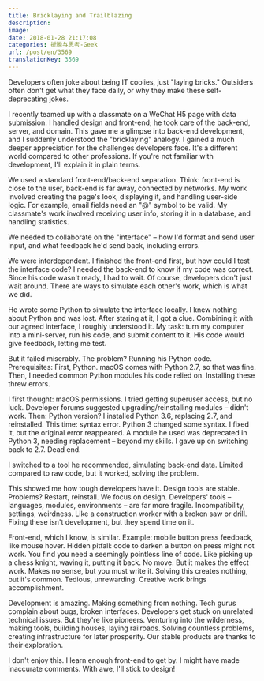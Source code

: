 ```yaml
---
title: Bricklaying and Trailblazing
description:
image:
date: 2018-01-28 21:17:08
categories: 折腾与思考-Geek
url: /post/en/3569
translationKey: 3569
---
```


Developers often joke about being IT coolies, just "laying bricks." Outsiders often don't get what they face daily, or why they make these self-deprecating jokes.

I recently teamed up with a classmate on a WeChat H5 page with data submission. I handled design and front-end; he took care of the back-end, server, and domain. This gave me a glimpse into back-end development, and I suddenly understood the "bricklaying" analogy. I gained a much deeper appreciation for the challenges developers face. It's a different world compared to other professions. If you're not familiar with development, I'll explain it in plain terms.

We used a standard front-end/back-end separation. Think: front-end is close to the user, back-end is far away, connected by networks. My work involved creating the page's look, displaying it, and handling user-side logic. For example, email fields need an "@" symbol to be valid. My classmate's work involved receiving user info, storing it in a database, and handling statistics.

We needed to collaborate on the "interface" – how I'd format and send user input, and what feedback he'd send back, including errors.

We were interdependent. I finished the front-end first, but how could I test the interface code? I needed the back-end to know if my code was correct. Since his code wasn't ready, I had to wait. Of course, developers don't just wait around. There are ways to simulate each other's work, which is what we did.

He wrote some Python to simulate the interface locally. I knew nothing about Python and was lost. After staring at it, I got a clue. Combining it with our agreed interface, I roughly understood it. My task: turn my computer into a mini-server, run his code, and submit content to it. His code would give feedback, letting me test.

But it failed miserably. The problem? Running his Python code. Prerequisites: First, Python. macOS comes with Python 2.7, so that was fine. Then, I needed common Python modules his code relied on. Installing these threw errors.

I first thought: macOS permissions. I tried getting superuser access, but no luck. Developer forums suggested upgrading/reinstalling modules – didn't work. Then: Python version? I installed Python 3.6, replacing 2.7, and reinstalled. This time: syntax error. Python 3 changed some syntax. I fixed it, but the original error reappeared. A module he used was deprecated in Python 3, needing replacement – beyond my skills. I gave up on switching back to 2.7. Dead end.

I switched to a tool he recommended, simulating back-end data. Limited compared to raw code, but it worked, solving the problem.

This showed me how tough developers have it. Design tools are stable. Problems? Restart, reinstall. We focus on design. Developers' tools – languages, modules, environments – are far more fragile. Incompatibility, settings, weirdness. Like a construction worker with a broken saw or drill. Fixing these isn't development, but they spend time on it.

Front-end, which I know, is similar. Example: mobile button press feedback, like mouse hover. Hidden pitfall: code to darken a button on press might not work. You find you need a seemingly pointless line of code. Like picking up a chess knight, waving it, putting it back. No move. But it makes the effect work. Makes no sense, but you must write it. Solving this creates nothing, but it's common. Tedious, unrewarding. Creative work brings accomplishment.

Development is amazing. Making something from nothing. Tech gurus complain about bugs, broken interfaces. Developers get stuck on unrelated technical issues. But they're like pioneers. Venturing into the wilderness, making tools, building houses, laying railroads. Solving countless problems, creating infrastructure for later prosperity. Our stable products are thanks to their exploration.

I don't enjoy this. I learn enough front-end to get by. I might have made inaccurate comments. With awe, I'll stick to design!